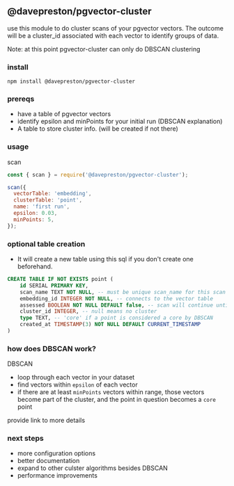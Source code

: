 ## @davepreston/pgvector-cluster

use this module to do cluster scans of your pgvector vectors. The outcome will be a cluster_id associated with each vector to identify groups of data.

Note: at this point pgvector-cluster can only do DBSCAN clustering

### install

`npm install @davepreston/pgvector-cluster`

### prereqs

- have a table of pgvector vectors
- identify epsilon and minPoints for your initial run (DBSCAN explanation)
- A table to store cluster info. (will be created if not there)

### usage

scan 
```javascript
const { scan } = require('@davepreston/pgvector-cluster');

scan({
  vectorTable: 'embedding',
  clusterTable: 'point',
  name: 'first run',
  epsilon: 0.03,
  minPoints: 5,
});
```

### optional table creation
- It will create a new table using this sql if you don't create one beforehand.
```sql
CREATE TABLE IF NOT EXISTS point (
    id SERIAL PRIMARY KEY,
    scan_name TEXT NOT NULL, -- must be unique scan_name for this scan
    embedding_id INTEGER NOT NULL, -- connects to the vector table
    assessed BOOLEAN NOT NULL DEFAULT false, -- scan will continue until all records are true with matching scan_name
    cluster_id INTEGER, -- null means no cluster
    type TEXT, -- 'core' if a point is considered a core by DBSCAN
    created_at TIMESTAMP(3) NOT NULL DEFAULT CURRENT_TIMESTAMP
)
```

### how does DBSCAN work?

DBSCAN

- loop through each vector in your dataset
- find vectors within `epsilon` of each vector
- if there are at least `minPoints` vectors within range, those vectors become part of the cluster, and the point in question becomes a `core` point

provide link to more details

### next steps

- more configuration options
- better documentation
- expand to other culster algorithms besides DBSCAN
- performance improvements
